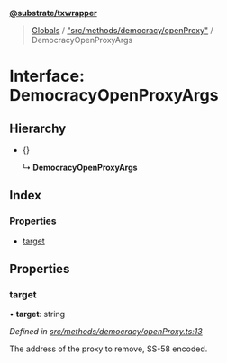**[@substrate/txwrapper](../README.md)**

> [Globals](../globals.md) / ["src/methods/democracy/openProxy"](../modules/_src_methods_democracy_openproxy_.md) / DemocracyOpenProxyArgs

# Interface: DemocracyOpenProxyArgs

## Hierarchy

* {}

  ↳ **DemocracyOpenProxyArgs**

## Index

### Properties

* [target](_src_methods_democracy_openproxy_.democracyopenproxyargs.md#target)

## Properties

### target

•  **target**: string

*Defined in [src/methods/democracy/openProxy.ts:13](https://github.com/paritytech/txwrapper/blob/4a341c0/src/methods/democracy/openProxy.ts#L13)*

The address of the proxy to remove, SS-58 encoded.
